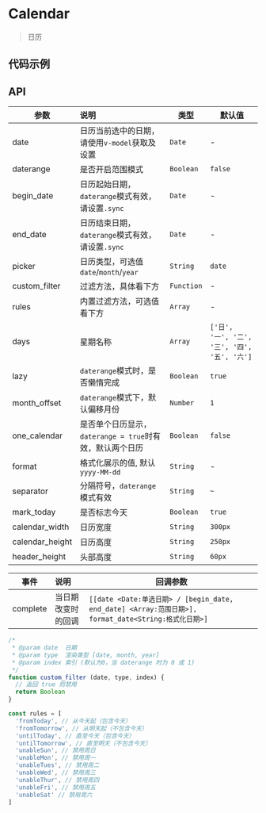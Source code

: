 # Calendar

> 日历

## 代码示例

<test></test>

<script>
  import test from '@/pages/demo/Calendar.vue';

  export default {
    components: {
      test
    }
  }
</script>

## API

| 参数 | 说明 | 类型 | 默认值 |
| ----|:-----| ---- | ---- |
| date | 日历当前选中的日期，请使用`v-model`获取及设置  | `Date` | - |
| daterange | 是否开启范围模式 | `Boolean` | `false` |
| begin_date | 日历起始日期，`daterange`模式有效，请设置`.sync`  | `Date` | - |
| end_date | 日历结束日期，`daterange`模式有效，请设置`.sync`  | `Date` | - |
| picker | 日历类型，可选值`date`/`month`/`year` | `String` | `date` |
| custom_filter | 过滤方法，具体看下方 | `Function` | - |
| rules | 内置过滤方法，可选值看下方 | `Array` | - |
| days | 星期名称 | `Array` | `['日', '一', '二', '三', '四', '五', '六']` |
| lazy |  `daterange`模式时，是否懒惰完成 | `Boolean` | `true` |
| month_offset | `daterange`模式下，默认偏移月份 | `Number` | `1` |
| one_calendar | 是否单个日历显示，`daterange = true`时有效，默认两个日历 | `Boolean` | `false` |
| format | 格式化展示的值, 默认`yyyy-MM-dd` | `String` | - |
| separator | 分隔符号，`daterange`模式有效 | `String` | ` ~ ` |
| mark_today | 是否标志今天 | `Boolean` | `true` |
| calendar_width | 日历宽度 | `String` | `300px` |
| calendar_height | 日历高度 | `String` | `250px` |
| header_height | 头部高度 | `String` | `60px` |

| 事件 | 说明 | 回调参数 |
| ----|:-----| ---- |
| complete | 当日期改变时的回调 | `[[date <Date:单选日期> / [begin_date, end_date] <Array:范围日期>], format_date<String:格式化日期>]` |

```js
/*
 * @param date  日期
 * @param type  渲染类型 [date, month, year]
 * @param index 索引 (默认为0，当 daterange 时为 0 或 1)
 */
function custom_filter (date, type, index) {
  // 返回 true 则禁用
  return Boolean
}

const rules = [
  'fromToday', // 从今天起（包含今天）
  'fromTomorrow', // 从明天起（不包含今天）
  'untilToday', // 直至今天（包含今天）
  'untilTomorrow', // 直至明天（不包含今天）
  'unableSun', // 禁用周日
  'unableMon', // 禁用周一
  'unableTues', // 禁用周二
  'unableWed', // 禁用周三
  'unableThur', // 禁用周四
  'unableFri', // 禁用周五
  'unableSat' // 禁用周六
]
```


